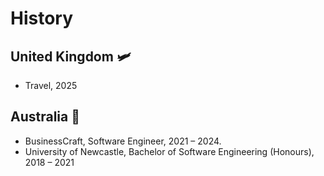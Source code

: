 # History
## United Kingdom 🛩️
- Travel, 2025
## Australia 🦘
- BusinessCraft, Software Engineer, 2021 – 2024.
- University of Newcastle, Bachelor of Software Engineering (Honours), 2018 – 2021

